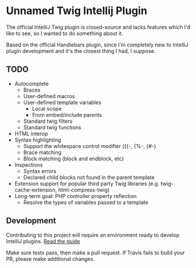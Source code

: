 # Unnamed Twig Intellij Plugin

The official IntelliJ Twig plugin is closed-source and lacks features which I'd like to see, so I wanted to do something about it.  

Based on the official Handlebars plugin, since I'm completely new to IntelliJ plugin development and it's the closest thing I had, I suppose. 

## TODO

- Autocomplete
    - Braces
    - User-defined macros
    - User-defined template variables
        - Local scope
        - From embed/include parents
    - Standard twig filters
    - Standard twig functions
- HTML interop
- Syntax highlighting
    - Support the whitespace control modifier ({{-, {%-, {#-)
    - Brace matching 
    - Block matching (block and endblock, etc)
- Inspections
    - Syntax errors
    - Declared child blocks not found in the parent template
- Extension support for popular third party Twig libraries (e.g. twig-cache-extension, html-compress-twig) 
- Long-term goal: PHP controller property reflection
    - Resolve the types of variables passed to a template
    
## Development

Contributing to this project will require an environment ready to develop IntelliJ plugins. [Read the guide](https://www.jetbrains.com/help/idea/configuring-intellij-platform-plugin-sdk.html)

Make sure tests pass, then make a pull request. If Travis fails to build your PR, please make additional changes.